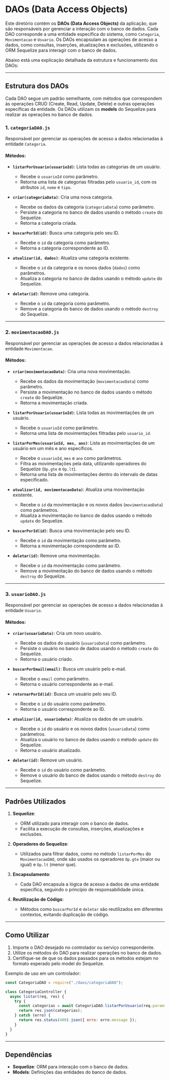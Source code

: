 # DAOs (Data Access Objects)

Este diretório contém os **DAOs (Data Access Objects)** da aplicação, que são responsáveis por gerenciar a interação com o banco de dados. Cada DAO corresponde a uma entidade específica do sistema, como `Categoria`, `Movimentacao` e `Usuario`. Os DAOs encapsulam as operações de acesso a dados, como consultas, inserções, atualizações e exclusões, utilizando o ORM Sequelize para interagir com o banco de dados.

Abaixo está uma explicação detalhada da estrutura e funcionamento dos DAOs:

---

## Estrutura dos DAOs

Cada DAO segue um padrão semelhante, com métodos que correspondem às operações CRUD (Create, Read, Update, Delete) e outras operações específicas da entidade. Os DAOs utilizam os **models** do Sequelize para realizar as operações no banco de dados.

### 1. **`categoriaDAO.js`**
Responsável por gerenciar as operações de acesso a dados relacionadas à entidade `Categoria`.

#### Métodos:
- **`listarPorUsuario(usuarioId)`**: Lista todas as categorias de um usuário.
  - Recebe o `usuarioId` como parâmetro.
  - Retorna uma lista de categorias filtradas pelo `usuario_id`, com os atributos `id`, `nome` e `tipo`.

- **`criar(categoriaData)`**: Cria uma nova categoria.
  - Recebe os dados da categoria (`categoriaData`) como parâmetro.
  - Persiste a categoria no banco de dados usando o método `create` do Sequelize.
  - Retorna a categoria criada.

- **`buscarPorId(id)`**: Busca uma categoria pelo seu ID.
  - Recebe o `id` da categoria como parâmetro.
  - Retorna a categoria correspondente ao ID.

- **`atualizar(id, dados)`**: Atualiza uma categoria existente.
  - Recebe o `id` da categoria e os novos dados (`dados`) como parâmetros.
  - Atualiza a categoria no banco de dados usando o método `update` do Sequelize.

- **`deletar(id)`**: Remove uma categoria.
  - Recebe o `id` da categoria como parâmetro.
  - Remove a categoria do banco de dados usando o método `destroy` do Sequelize.

---

### 2. **`movimentacaoDAO.js`**
Responsável por gerenciar as operações de acesso a dados relacionadas à entidade `Movimentacao`.

#### Métodos:
- **`criar(movimentacaoData)`**: Cria uma nova movimentação.
  - Recebe os dados da movimentação (`movimentacaoData`) como parâmetro.
  - Persiste a movimentação no banco de dados usando o método `create` do Sequelize.
  - Retorna a movimentação criada.

- **`listarPorUsuario(usuarioId)`**: Lista todas as movimentações de um usuário.
  - Recebe o `usuarioId` como parâmetro.
  - Retorna uma lista de movimentações filtradas pelo `usuario_id`.

- **`listarPorMes(usuarioId, mes, ano)`**: Lista as movimentações de um usuário em um mês e ano específicos.
  - Recebe o `usuarioId`, `mes` e `ano` como parâmetros.
  - Filtra as movimentações pela data, utilizando operadores do Sequelize (`Op.gte` e `Op.lt`).
  - Retorna uma lista de movimentações dentro do intervalo de datas especificado.

- **`atualizar(id, movimentacaoData)`**: Atualiza uma movimentação existente.
  - Recebe o `id` da movimentação e os novos dados (`movimentacaoData`) como parâmetros.
  - Atualiza a movimentação no banco de dados usando o método `update` do Sequelize.

- **`buscarPorId(id)`**: Busca uma movimentação pelo seu ID.
  - Recebe o `id` da movimentação como parâmetro.
  - Retorna a movimentação correspondente ao ID.

- **`deletar(id)`**: Remove uma movimentação.
  - Recebe o `id` da movimentação como parâmetro.
  - Remove a movimentação do banco de dados usando o método `destroy` do Sequelize.

---

### 3. **`usuarioDAO.js`**
Responsável por gerenciar as operações de acesso a dados relacionadas à entidade `Usuario`.

#### Métodos:
- **`criar(usuarioData)`**: Cria um novo usuário.
  - Recebe os dados do usuário (`usuarioData`) como parâmetro.
  - Persiste o usuário no banco de dados usando o método `create` do Sequelize.
  - Retorna o usuário criado.

- **`buscarPorEmail(email)`**: Busca um usuário pelo e-mail.
  - Recebe o `email` como parâmetro.
  - Retorna o usuário correspondente ao e-mail.

- **`retornarPorId(id)`**: Busca um usuário pelo seu ID.
  - Recebe o `id` do usuário como parâmetro.
  - Retorna o usuário correspondente ao ID.

- **`atualizar(id, usuarioData)`**: Atualiza os dados de um usuário.
  - Recebe o `id` do usuário e os novos dados (`usuarioData`) como parâmetros.
  - Atualiza o usuário no banco de dados usando o método `update` do Sequelize.
  - Retorna o usuário atualizado.

- **`deletar(id)`**: Remove um usuário.
  - Recebe o `id` do usuário como parâmetro.
  - Remove o usuário do banco de dados usando o método `destroy` do Sequelize.

---

## Padrões Utilizados

1. **Sequelize**:
   - ORM utilizado para interagir com o banco de dados.
   - Facilita a execução de consultas, inserções, atualizações e exclusões.

2. **Operadores do Sequelize**:
   - Utilizados para filtrar dados, como no método `listarPorMes` do `MovimentacaoDAO`, onde são usados os operadores `Op.gte` (maior ou igual) e `Op.lt` (menor que).

3. **Encapsulamento**:
   - Cada DAO encapsula a lógica de acesso a dados de uma entidade específica, seguindo o princípio de responsabilidade única.

4. **Reutilização de Código**:
   - Métodos como `buscarPorId` e `deletar` são reutilizados em diferentes contextos, evitando duplicação de código.

---

## Como Utilizar

1. Importe o DAO desejado no controlador ou serviço correspondente.
2. Utilize os métodos do DAO para realizar operações no banco de dados.
3. Certifique-se de que os dados passados para os métodos estejam no formato esperado pelo model do Sequelize.

Exemplo de uso em um controlador:
```js
const CategoriaDAO = require("./daos/categoriaDAO");

class CategoriaController {
  async listar(req, res) {
    try {
      const categorias = await CategoriaDAO.listarPorUsuario(req.params.usuarioId);
      return res.json(categorias);
    } catch (erro) {
      return res.status(400).json({ erro: erro.message });
    }
  }
}
```

---

## Dependências

- **Sequelize**: ORM para interação com o banco de dados.
- **Models**: Definições das entidades do banco de dados.
